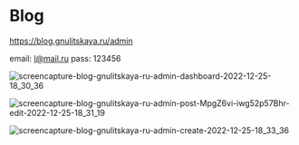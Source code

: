 # Blog

https://blog.gnulitskaya.ru/admin

email: l@mail.ru
pass: 123456

![screencapture-blog-gnulitskaya-ru-admin-dashboard-2022-12-25-18_30_36](https://user-images.githubusercontent.com/63544167/209473867-4c3b1965-feda-4b3b-b3a7-5e8d866a7d75.png)

![screencapture-blog-gnulitskaya-ru-admin-post-MpgZ6vi-iwg52p57Bhr-edit-2022-12-25-18_31_19](https://user-images.githubusercontent.com/63544167/209473884-b50bbca6-2495-45b7-986d-4b7c5fbc2256.png)

![screencapture-blog-gnulitskaya-ru-admin-create-2022-12-25-18_33_36](https://user-images.githubusercontent.com/63544167/209473937-7ad940d4-ab61-4737-84b4-aeaad0afe746.png)


